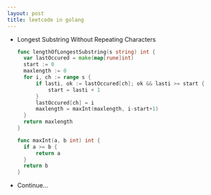 ```yaml
---
layout: post
title: leetcode in golang
---
```


- Longest Substring Without Repeating Characters

  ```go
  func lengthOfLongestSubstring(s string) int {
  	var lastOccured = make(map[rune]int)
  	start := 0
  	maxlength := 0
  	for i, ch := range s {
  		if lasti, ok := lastOccured[ch]; ok && lasti >= start {
  			start = lasti + 1
  		}
  		lastOccured[ch] = i
  		maxlength = maxInt(maxlength, i-start+1)
  	}
  	return maxlength
  }
  
  func maxInt(a, b int) int {
  	if a >= b {
  		return a
  	}
  	return b
  }
  ```

- Continue...

